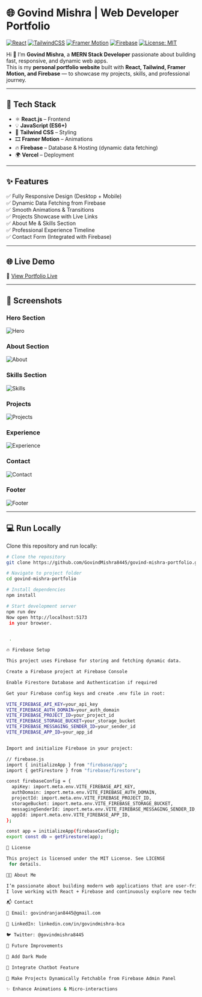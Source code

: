 # 🌐 Govind Mishra | Web Developer Portfolio

[![React](https://img.shields.io/badge/React-18-blue?logo=react)](https://react.dev/)
[![TailwindCSS](https://img.shields.io/badge/TailwindCSS-3.0-38bdf8?logo=tailwindcss)](https://tailwindcss.com/)
[![Framer Motion](https://img.shields.io/badge/Framer_Motion-Animation-ff69b4?logo=framer)](https://www.framer.com/motion/)
[![Firebase](https://img.shields.io/badge/Firebase-Backend-orange?logo=firebase)](https://firebase.google.com/)
[![License: MIT](https://img.shields.io/badge/License-MIT-green.svg)](LICENSE)

Hi 👋 I’m **Govind Mishra**, a **MERN Stack Developer** passionate about building fast, responsive, and dynamic web apps.  
This is my **personal portfolio website** built with **React, Tailwind, Framer Motion, and Firebase** — to showcase my projects, skills, and professional journey.  

---

## 🚀 Tech Stack

- ⚛️ **React.js** – Frontend  
- 💡 **JavaScript (ES6+)**  
- 🎨 **Tailwind CSS** – Styling  
- 🎞 **Framer Motion** – Animations  
- 🔥 **Firebase** – Database & Hosting (dynamic data fetching)  
- 🌍 **Vercel** – Deployment  

---

## ✨ Features

✅ Fully Responsive Design (Desktop + Mobile)  
✅ Dynamic Data Fetching from Firebase  
✅ Smooth Animations & Transitions  
✅ Projects Showcase with Live Links  
✅ About Me & Skills Section  
✅ Professional Experience Timeline  
✅ Contact Form (Integrated with Firebase)  

---

## 🌐 Live Demo

🔗 [View Portfolio Live](https://govind-mishra-portfolio.vercel.app/)  

---

## 📸 Screenshots

### Hero Section  
![Hero](./public/assets/images/Screenshot/HeroScreenshot.png)

### About Section  
![About](./public/assets/images/Screenshot/AboutScreenshot.png)

### Skills Section  
![Skills](./public/assets/images/Screenshot/SkillScreenshot.png)

### Projects  
![Projects](./public/assets/images/Screenshot/ProjectScreenshot.png)

### Experience  
![Experience](./public/assets/images/Screenshot/ExperienceScreenshot.png)

### Contact  
![Contact](.public/assets/images/Screenshot/ContactScreenshot.png)

### Footer  
![Footer](.public/assets/images/Screenshot/FotterScreenshot.png)

---

## 💻 Run Locally

Clone this repository and run locally:

```bash
# Clone the repository
git clone https://github.com/GovindMishra8445/govind-mishra-portfolio.git

# Navigate to project folder
cd govind-mishra-portfolio

# Install dependencies
npm install

# Start development server
npm run dev
Now open http://localhost:5173
 in your browser.


 .

🔥 Firebase Setup

This project uses Firebase for storing and fetching dynamic data.

Create a Firebase project at Firebase Console

Enable Firestore Database and Authentication if required

Get your Firebase config keys and create .env file in root:

VITE_FIREBASE_API_KEY=your_api_key
VITE_FIREBASE_AUTH_DOMAIN=your_auth_domain
VITE_FIREBASE_PROJECT_ID=your_project_id
VITE_FIREBASE_STORAGE_BUCKET=your_storage_bucket
VITE_FIREBASE_MESSAGING_SENDER_ID=your_sender_id
VITE_FIREBASE_APP_ID=your_app_id


Import and initialize Firebase in your project:

// firebase.js
import { initializeApp } from "firebase/app";
import { getFirestore } from "firebase/firestore";

const firebaseConfig = {
  apiKey: import.meta.env.VITE_FIREBASE_API_KEY,
  authDomain: import.meta.env.VITE_FIREBASE_AUTH_DOMAIN,
  projectId: import.meta.env.VITE_FIREBASE_PROJECT_ID,
  storageBucket: import.meta.env.VITE_FIREBASE_STORAGE_BUCKET,
  messagingSenderId: import.meta.env.VITE_FIREBASE_MESSAGING_SENDER_ID,
  appId: import.meta.env.VITE_FIREBASE_APP_ID,
};

const app = initializeApp(firebaseConfig);
export const db = getFirestore(app);

📝 License

This project is licensed under the MIT License. See LICENSE
 for details.

👨‍💻 About Me

I’m passionate about building modern web applications that are user-friendly and performant.
I love working with React + Firebase and continuously explore new technologies to deliver smooth user experiences.

📬 Contact

📧 Email: govindranjan8445@gmail.com

💼 LinkedIn: linkedin.com/in/govindmishra-bca

🐦 Twitter: @govindmishra8445

🔮 Future Improvements

🌙 Add Dark Mode

🤖 Integrate Chatbot Feature

🔗 Make Projects Dynamically Fetchable from Firebase Admin Panel

✨ Enhance Animations & Micro-interactions
